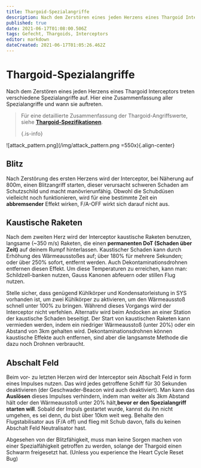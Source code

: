```yaml
---
title: Thargoid-Spezialangriffe
description: Nach dem Zerstören eines jeden Herzens eines Thargoid Interceptors treten verschiedene Spezialangriffe auf. Hier eine Zusammenfassung aller Spezialangriffe und wann sie auftreten.
published: true
date: 2021-06-17T01:08:00.506Z
tags: Gefecht, Thargoids, Interceptors
editor: markdown
dateCreated: 2021-06-17T01:05:26.462Z
---
```


# Thargoid-Spezialangriffe
Nach dem Zerstören eines jeden Herzens eines Thargoid Interceptors treten verschiedene Spezialangriffe auf. Hier eine Zusammenfassung aller Spezialangriffe und wann sie auftreten.

> Für eine detaillierte Zusammenfassung der Thargoid-Angriffswerte, siehe [**Thargoid-Spezifikationen**](/en/thargoid-specs). 
> 
> {.is-info}

!\[attack_pattern.png\](/img/attack_pattern.png =550x){.align-center}

## Blitz
Nach Zerstörung des ersten Herzens wird der Interceptor, bei Näherung auf 800m, einen Blitzangriff starten, dieser verursacht schweren Schaden am Schutzschild und macht manövrierunfähig. Obwohl die Schubdüsen vielleicht noch funktionieren, wird für eine bestimmte Zeit ein <strong x-id=“1“>abbremsender</strong> Effekt wirken, F/A-OFF wirkt sich darauf nicht aus.

## Kaustische Raketen
Nach dem zweiten Herz wird der Interceptor kaustische Raketen benutzen, langsame (~350 m/s) Raketen, die einen **permanenten DoT (Schaden über Zeit)** auf deinem Rumpf hinterlassen. Kaustischer Schaden kann durch Erhöhung des Wärmeausstoßes auf; über 180% für mehrere Sekunden; oder über 250% sofort, entfernt werden. Auch Dekontaminationsdrohnen entfernen diesen Effekt. Um diese Temperaturen zu erreichen, kann man: Schildzell-banken nutzen, Gauss Kanonen abfeuern oder stillen Flug nutzen.

Stelle sicher, dass genügend Kühlkörper und Kondensatorleistung in SYS vorhanden ist, um zwei Kühlkörper zu aktivieren, um den Wärmeausstoß schnell unter 100% zu bringen. Während dieses Vorgangs wird der Interceptor nicht verfehlen. Alternativ wird beim Andocken an einer Station der kaustische Schaden beseitigt. Der Start von kaustischen Raketen kann vermieden werden, indem ein niedriger Wärmeausstoß (unter 20%) oder ein Abstand von 3km gehalten wird. Dekontaminationsdrohnen können kaustische Effekte auch entfernen, sind aber die langsamste Methode die dazu noch Drohnen verbraucht.

## Abschalt Feld
Beim vor- zu letzten Herzen wird der Interceptor sein Abschalt Feld in form eines Impulses nutzen. Das wird jedes getroffene Schiff für 30 Sekunden deaktivieren (der Geschwader-Beacon wird auch deaktiviert). Man kann das **Auslösen** dieses Impulses verhindern, indem man weiter als 3km Abstand hält oder den Wärmeausstoß unter 20% hält,**bevor er den Spezialangriff starten will**. Sobald der Impuls gestartet wurde, kannst du ihn nicht umgehen, es sei denn, du bist über 10km weit weg. Behalte den Flugstabilisator aus (F/A off) und flieg mit Schub davon, falls du keinen Abschalt Feld Neutralisator hast.

Abgesehen von der Blitzfähigkeit, muss man keine Sorgen machen von einer Spezialfähigkeit getroffen zu werden, solange der Thargoid einen Schwarm freigesetzt hat. (Unless you experience the Heart Cycle Reset Bug)